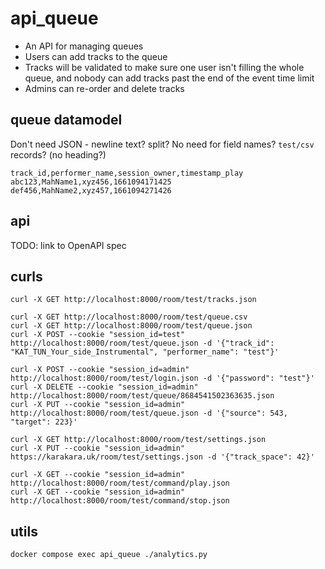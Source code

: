 api_queue
=========
* An API for managing queues
* Users can add tracks to the queue
* Tracks will be validated to make sure one user isn't filling the whole queue, and nobody can add tracks past the end of the event time limit
* Admins can re-order and delete tracks


queue datamodel
---------------

Don't need JSON - newline text? split? No need for field names? `test/csv` records? (no heading?)

```csv
track_id,performer_name,session_owner,timestamp_play
abc123,MahName1,xyz456,1661094171425
def456,MahName2,xyz457,1661094271426
```


api
---
TODO: link to OpenAPI spec


curls
-----

```
curl -X GET http://localhost:8000/room/test/tracks.json

curl -X GET http://localhost:8000/room/test/queue.csv
curl -X GET http://localhost:8000/room/test/queue.json
curl -X POST --cookie "session_id=test" http://localhost:8000/room/test/queue.json -d '{"track_id": "KAT_TUN_Your_side_Instrumental", "performer_name": "test"}'

curl -X POST --cookie "session_id=admin" http://localhost:8000/room/test/login.json -d '{"password": "test"}'
curl -X DELETE --cookie "session_id=admin" http://localhost:8000/room/test/queue/8684541502363635.json
curl -X PUT --cookie "session_id=admin" http://localhost:8000/room/test/queue.json -d '{"source": 543, "target": 223}'

curl -X GET http://localhost:8000/room/test/settings.json
curl -X PUT --cookie "session_id=admin" https://karakara.uk/room/test/settings.json -d '{"track_space": 42}'

curl -X GET --cookie "session_id=admin" http://localhost:8000/room/test/command/play.json
curl -X GET --cookie "session_id=admin" http://localhost:8000/room/test/command/stop.json
```


utils
-----
```
docker compose exec api_queue ./analytics.py
```
